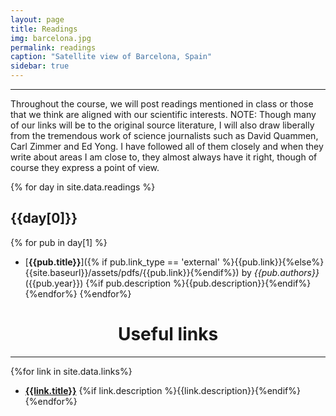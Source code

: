 ```yaml
---
layout: page
title: Readings
img: barcelona.jpg
permalink: readings
caption: "Satellite view of Barcelona, Spain"
sidebar: true
---
```


---

<!--
This page autogenerates a list of readings by day and a collated list of links. 
All information is scraped from the _data/readings.yaml and _data/links.yaml.
Edit those to update the website
-->

Throughout the course, we will post readings mentioned in class or those that
we think are aligned with our scientific interests. NOTE: Though many of our
links will be to the original source literature, I will also draw liberally
from the tremendous work of science journalists such as David Quammen, Carl
Zimmer and Ed Yong. I have followed all of them closely and when they write
about areas I am close to, they almost always have it right, though of course
they express a point of view.

{% for day in site.data.readings %}
## {{day[0]}}
{% for pub in day[1] %}
* [**{{pub.title}}**]({% if pub.link_type == 'external' %}{{pub.link}}{%else%}{{site.baseurl}}/assets/pdfs/{{pub.link}}{%endif%}) by
  <i>{{pub.authors}}</i> ({{pub.year}}) {%if pub.description
  %}{{pub.description}}{%endif%}
{%endfor%}
{%endfor%}

<center>
<h1> Useful links</h1>
</center>

---

{%for link in site.data.links%}
* [**{{link.title}}**]({{link.address}}) {%if link.description %}{{link.description}}{%endif%}
{%endfor%}

